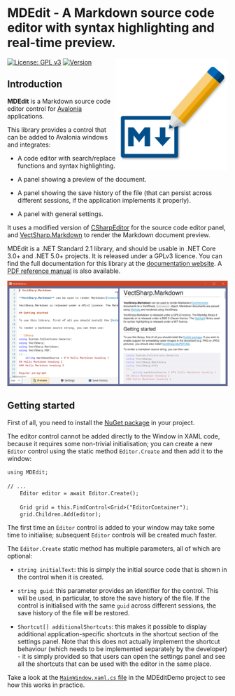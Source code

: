 # MDEdit - A Markdown source code editor with syntax highlighting and real-time preview.

<img src="Icon.svg" width="256" align="right">

[![License: GPL v3](https://img.shields.io/badge/License-GPL_v3-blue.svg)](https://www.gnu.org/licenses/gpl-3.0)
[![Version](https://img.shields.io/nuget/v/MDEdit)](https://nuget.org/packages/MDEdit)

## Introduction

**MDEdit** is a Markdown source code editor control for [Avalonia](https://github.com/AvaloniaUI/Avalonia) applications.

This library provides a control that can be added to Avalonia windows and integrates:

* A code editor with search/replace functions and syntax highlighting.

* A panel showing a preview of the document.

* A panel showing the save history of the file (that can persist across different sessions, if the application implements it properly).

* A panel with general settings.

It uses a modified version of [CSharpEditor](https://github.com/arklumpus/CSharpEditor/) for the source code editor panel, and [VectSharp.Markdown](https://github.com/arklumpus/VectSharp/tree/master/VectSharp.Markdown) to render the Markdown document preview.

MDEdit is a .NET Standard 2.1 library, and should be usable in .NET Core 3.0+ and .NET 5.0+ projects. It is released under a GPLv3 licence. You can find the full documentation for this library at the [documentation website](https://arklumpus.github.io/MDEdit). A [PDF reference manual](https://arklumpus.github.io/MDEdit/MDEdit.pdf) is also available.

<p align="center">
<img src="Screenshot.png">
</p>

## Getting started

First of all, you need to install the [NuGet package](https://www.nuget.org/packages/MDEdit/) in your project.

The editor control cannot be added directly to the Window in XAML code, because it requires some non-trivial initialisation; you can create a new `Editor` control using the static method `Editor.Create` and then add it to the window:

```CSharp
using MDEdit;

// ...
    Editor editor = await Editor.Create();

    Grid grid = this.FindControl<Grid>("EditorContainer");
    grid.Children.Add(editor);
```

The first time an `Editor` control is added to your window may take some time to initialise; subsequent `Editor` controls will be created much faster.

The `Editor.Create` static method has multiple parameters, all of which are optional:

* `string initialText`: this is simply the initial source code that is shown in the control when it is created.

* `string guid`: this parameter provides an identifier for the control. This will be used, in particular, to store the save history of the file. If the control is initialised with the same `guid` across different sessions, the save history of the file will be restored.

* `Shortcut[] additionalShortcuts`: this makes it possible to display additional application-specific shortcuts in the shortcut section of the settings panel. Note that this does not actually implement the shortcut behaviour (which needs to be implemented separately by the developer) - it is simply provided so that users can open the settings panel and see all the shortcuts that can be used with the editor in the same place.

Take a look at the [`MainWindow.xaml.cs` file](https://github.com/arklumpus/MDEdit/blob/master/MDEdit/MainWindow.axaml.cs) in the MDEditDemo project to see how this works in practice.
